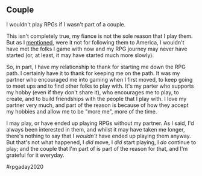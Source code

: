 ## Couple

I wouldn't play RPGs if I wasn't part of a couple. 

This isn't completely true, my fiance is not the sole reason that I play them. But as I [mentioned](01-beginning.md), were it not for following them to America, I wouldn't have met the folks I game with now and my RPG journey may never have started (or, at least, it may have started much more slowly).

So, in part, I have my relationship to thank for starting me down the RPG path. I certainly have it to thank for keeping me on the path. It was my partner who encouraged me into gaming when I first moved, to keep going to meet ups and to find other folks to play with. It's my parter who supports my hobby (even if they don't share it), who encourages me to play, to create, and to build friendships with the people that I play with. I love my partner very much, and part of the reason is because of how they accept my hobbies and allow me to be "more me", more of the time. 

I may play, or have ended up playing RPGs without my partner. As I said, I'd always been interested in them, and whilst it may have taken me longer, there's nothing to say that I _wouldn't_ have ended up playing them anyway. But that's not what happened, I _did_ move, I _did_ start playing, I _do_ continue to play; and the couple that I'm part of is part of the reason for that, and I'm grateful for it everyday.

#rpgaday2020